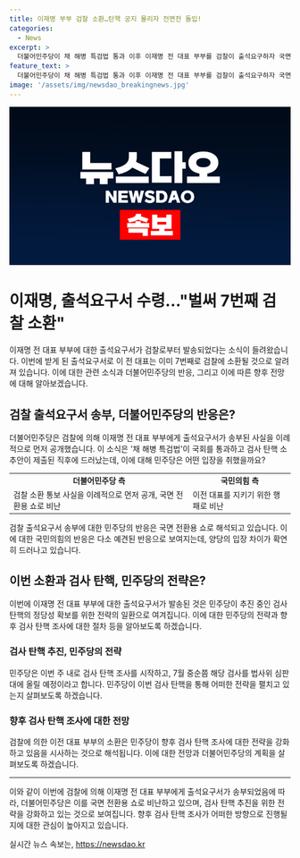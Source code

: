 ```yaml
---
title: 이재명 부부 검찰 소환…탄핵 궁지 몰리자 전면전 돌입!
categories:
  - News
excerpt: >
  더불어민주당이 채 해병 특검법 통과 이후 이재명 전 대표 부부를 검찰이 출석요구하자 국면 전환용 쇼라고 주장했습니다. 이재명 전 대표는 2018~2019년 법인카드로 개인 음식값 결제 의혹으로 7번째 검찰 소환조사를 받을 것으로 전망됩니다. 민주당은 검찰 소환 사실을 공개한 뒤, 검사 탄핵 추진을 위한 여론전을 추진 중이며, 국민의힘은 이에 대해 이재명 전 대표를 지키기 위한 행패라 비판하고 있습니다.
feature_text: >
  더불어민주당이 채 해병 특검법 통과 이후 이재명 전 대표 부부를 검찰이 출석요구하자 국면 전환용 쇼라고 주장했습니다. 이재명 전 대표는 2018~2019년 법인카드로 개인 음식값 결제 의혹으로 7번째 검찰 소환조사를 받을 것으로 전망됩니다. 민주당은 검찰 소환 사실을 공개한 뒤, 검사 탄핵 추진을 위한 여론전을 추진 중이며, 국민의힘은 이에 대해 이재명 전 대표를 지키기 위한 행패라 비판하고 있습니다.
image: '/assets/img/newsdao_breakingnews.jpg'
---
```


<p><img src="/assets/img/newsdao_breakingnews.jpg" alt="koreaapp 속보" /></p>

<h1>이재명, 출석요구서 수령…"벌써 7번째 검찰 소환"</h1>

<p data-ke-size="size16">이재명 전 대표 부부에 대한 출석요구서가 검찰로부터 발송되었다는 소식이 들려왔습니다. 이번에 받게 된 출석요구서로 이 전 대표는 이미 7번째로 검찰에 소환될 것으로 알려져 있습니다. 이에 대한 관련 소식과 더불어민주당의 반응, 그리고 이에 따른 향후 전망에 대해 알아보겠습니다.</p>

<h2 data-ke-size="size26">검찰 출석요구서 송부, 더불어민주당의 반응은?</h2>

<p data-ke-size="size16">더불어민주당은 검찰에 의해 이재명 전 대표 부부에게 출석요구서가 송부된 사실을 이례적으로 먼저 공개했습니다. 이 소식은 '채 해병 특검법'이 국회를 통과하고 검사 탄핵 소추안이 제출된 직후에 드러났는데, 이에 대해 민주당은 어떤 입장을 취했을까요?</p>

<table>
  <tr>
    <td style="text-align: center; height: 17px;"><b>더불어민주당 측</b></td>
    <td style="text-align: center; height: 17px;"><b>국민의힘 측</b></td>
  </tr>
  <tr>
    <td>검찰 소환 통보 사실을 이례적으로 먼저 공개, 국면 전환용 쇼로 비난</td>
    <td>이전 대표를 지키기 위한 행패로 비난</td>
  </tr>
</table>

<p data-ke-size="size16">검찰 출석요구서 송부에 대한 민주당의 반응은 국면 전환용 쇼로 해석되고 있습니다. 이에 대한 국민의힘의 반응은 다소 예견된 반응으로 보여지는데, 양당의 입장 차이가 확연히 드러나고 있습니다.</p>

<h2 data-ke-size="size26">이번 소환과 검사 탄핵, 민주당의 전략은?</h2>

<p data-ke-size="size16">이번에 이재명 전 대표 부부에 대한 출석요구서가 발송된 것은 민주당이 추진 중인 검사 탄핵의 정당성 확보를 위한 전략의 일환으로 여겨집니다. 이에 대한 민주당의 전략과 향후 검사 탄핵 조사에 대한 절차 등을 알아보도록 하겠습니다.</p>

<h3 data-ke-size="size22">검사 탄핵 추진, 민주당의 전략</h3>

<p data-ke-size="size16">민주당은 이번 주 내로 검사 탄핵 조사를 시작하고, 7월 중순쯤 해당 검사를 법사위 심판대에 올릴 예정이라고 합니다. 민주당이 이번 검사 탄핵을 통해 어떠한 전략을 펼치고 있는지 살펴보도록 하겠습니다.</p>

<h3 data-ke-size="size22">향후 검사 탄핵 조사에 대한 전망</h3>

<p data-ke-size="size16">검찰에 의한 이전 대표 부부의 소환은 민주당이 향후 검사 탄핵 조사에 대한 전략을 강화하고 있음을 시사하는 것으로 해석됩니다. 이에 대한 전망과 더불어민주당의 계획을 살펴보도록 하겠습니다.</p>

<hr>

<p data-ke-size="size16">이와 같이 이번에 검찰에 의해 이재명 전 대표 부부에게 출석요구서가 송부되었음에 따라, 더불어민주당은 이를 국면 전환용 쇼로 비난하고 있으며, 검사 탄핵 추진을 위한 전략을 강화하고 있는 것으로 보여집니다. 향후 검사 탄핵 조사가 어떠한 방향으로 진행될지에 대한 관심이 높아지고 있습니다.</p>
실시간 뉴스 속보는, <a href="https://newsdao.kr" rel="dofollow">https://newsdao.kr</a>



